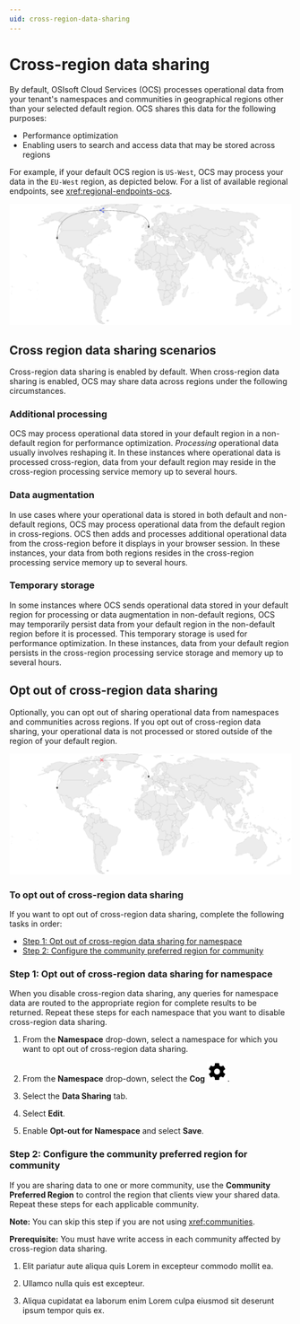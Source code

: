 ```yaml
---
uid: cross-region-data-sharing
---
```


# Cross-region data sharing

By default, OSIsoft Cloud Services (OCS) processes operational data from your tenant's namespaces and communities in geographical regions other than your selected default region. OCS shares this data for the following purposes:

- Performance optimization 
- Enabling users to search and access data that may be stored across regions

For example, if your default OCS region is `US-West`, OCS may process your data in the `EU-West` region, as depicted below. For a list of available regional endpoints, see <xref:regional-endpoints-ocs>.

![Cross-region data sharing enabled](./_images/cross-region-data-sharing.drawio.svg)

## Cross region data sharing scenarios

Cross-region data sharing is enabled by default. When cross-region data sharing is enabled, OCS may share data across regions under the following circumstances.

### Additional processing

OCS may process operational data stored in your default region in a non-default region for performance optimization. _Processing_ operational data usually involves reshaping it. In these instances where operational data is processed cross-region, data from your default region may reside in the cross-region processing service memory up to several hours. 

### Data augmentation

In use cases where your operational data is stored in both default and non-default regions, OCS may process operational data from the default region in cross-regions. OCS then adds and processes additional operational data from the cross-region before it displays in your browser session. In these instances, your data from both regions resides in the cross-region processing service memory up to several hours.

### Temporary storage

In some instances where OCS sends operational data stored in your default region for processing or data augmentation in non-default regions, OCS may temporarily persist data from your default region in the non-default region before it is processed. This temporary storage is used for performance optimization. In these instances, data from your default region persists in the cross-region processing service storage and memory up to several hours.

## Opt out of cross-region data sharing

Optionally, you can opt out of sharing operational data from namespaces and communities across regions. If you opt out of cross-region data sharing, your operational data is not processed or stored outside of the region of your default region.

![Cross-region data sharing disabled](./_images/cross-region-data-sharing-disabled.drawio.svg)

### To opt out of cross-region data sharing

If you want to opt out of cross-region data sharing, complete the following tasks in order:

- [Step 1: Opt out of cross-region data sharing for namespace](#step-1-opt-out-of-cross-region-data-sharing-for-namespace)
- [Step 2: Configure the community preferred region for community](#step-2-configure-the-community-preferred-region-for-community)

### Step 1: Opt out of cross-region data sharing for namespace

When you disable cross-region data sharing, any queries for namespace data are routed to the appropriate region for complete results to be returned. Repeat these steps for each namespace that you want to disable cross-region data sharing.

1. From the **Namespace** drop-down, select a namespace for which you want to opt out of cross-region data sharing. 

1. From the **Namespace** drop-down, select the **Cog** ![Cog](./_icons/default/cog.svg).

1. Select the **Data Sharing** tab.

1. Select **Edit**.

1. Enable **Opt-out for Namespace** and select **Save**.

### Step 2: Configure the community preferred region for community

If you are sharing data to one or more community, use the **Community Preferred Region** to control the region that clients view your shared data. Repeat these steps for each applicable community.

**Note:** You can skip this step if you are not using <xref:communities>.

**Prerequisite:** You must have write access in each community affected by cross-region data sharing.

<!-- TODO: complete task -->

1. Elit pariatur aute aliqua quis Lorem in excepteur commodo mollit ea.

1. Ullamco nulla quis est excepteur.

1. Aliqua cupidatat ea laborum enim Lorem culpa eiusmod sit deserunt ipsum tempor quis ex.